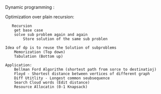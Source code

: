 

Dynamic programming :

Optimization over plain recursion:
        
       Recursion
        get base case 
        solve sub problem again and again
            Store solution of the same sub problen
              
    Idea of dp is to reuse the Solution of subproblems
        Memorization (Top down)
        Tabulation (Bottom up)
    
    Application:
        Bellman Ford Algorithm (shortest path from sorce to destinatioj)
        Floyd - Shortest distance between vertices of different graph
        Diff Utitlity - Longest common seubsequence
        Search Cloud words (Edit distance)
        Resource Allocatin (0-1 Knapsack)
        